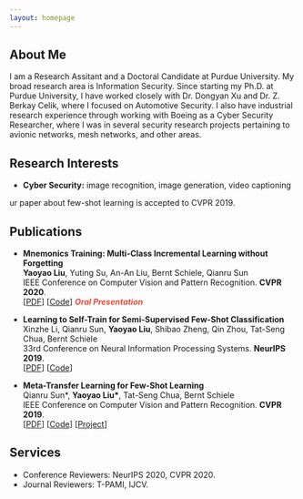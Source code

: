 ```yaml
---
layout: homepage
---
```


## About Me

I am a Research Assitant and a Doctoral Candidate at Purdue University. My broad research area is Information Security. Since starting my Ph.D. at Purdue University, I have worked closely with Dr. Dongyan Xu and Dr. Z. Berkay Celik, where I focused on Automotive Security. I also have industrial research experience through working with Boeing as a Cyber Security Researcher, where I was in several security research projects pertaining to avionic networks, mesh networks, and other areas. 


## Research Interests

- **Cyber Security:** image recognition, image generation, video captioning

ur paper about few-shot learning is accepted to CVPR 2019.

## Publications

- **Mnemonics Training: Multi-Class Incremental Learning without Forgetting**
  <br>
  **Yaoyao Liu**, Yuting Su, An-An Liu, Bernt Schiele, Qianru Sun
  <br>
  IEEE Conference on Computer Vision and Pattern Recognition. **CVPR 2020**.
  <br>
  [[PDF](https://arxiv.org/pdf/2002.10211.pdf)] [[Code](https://github.com/yaoyao-liu/mnemonics)] <strong><i style="color:#e74d3c">Oral Presentation</i></strong>

- **Learning to Self-Train for Semi-Supervised Few-Shot Classification**
  <br>
  Xinzhe Li, Qianru Sun, **Yaoyao Liu**, Shibao Zheng, Qin Zhou, Tat-Seng Chua, Bernt Schiele
  <br>
  33rd Conference on Neural Information Processing Systems. **NeurIPS 2019**.
  <br>
  [[PDF](http://papers.nips.cc/paper/9216-learning-to-self-train-for-semi-supervised-few-shot-classification.pdf)] [[Code](https://github.com/xinzheli1217/learning-to-self-train)]

- **Meta-Transfer Learning for Few-Shot Learning**
  <br>
  Qianru Sun\*, **Yaoyao Liu\***, Tat-Seng Chua, Bernt Schiele
  <br>
  IEEE Conference on Computer Vision and Pattern Recognition. **CVPR 2019**.
  <br>
  [[PDF](http://openaccess.thecvf.com/content_CVPR_2019/papers/Sun_Meta-Transfer_Learning_for_Few-Shot_Learning_CVPR_2019_paper.pdf)] [[Code](https://github.com/yaoyao-liu/meta-transfer-learning)] [[Project](https://mtl.yyliu.net/)]

## Services

- Conference Reviewers: NeurIPS 2020, CVPR 2020.
- Journal Reviewers: T-PAMI, IJCV.
